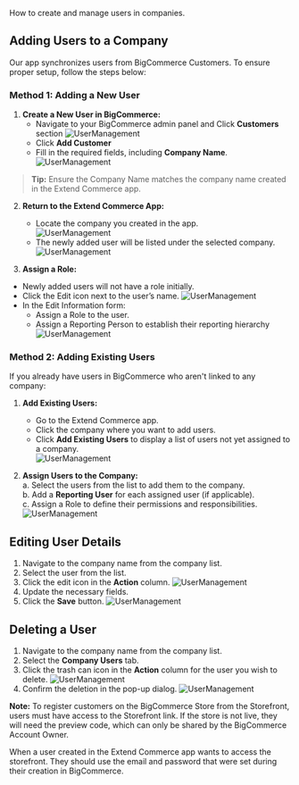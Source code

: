 

How to create and manage users in companies.

## Adding Users to a Company
Our app synchronizes users from BigCommerce Customers. To ensure proper setup, follow the steps below:

### Method 1: Adding a New User

1. **Create a New User in BigCommerce:**  
   - Navigate to your BigCommerce admin panel and  Click **Customers** section 
   ![UserManagement](./images/UM1.png)
   - Click **Add Customer** 
   - Fill in the required fields, including **Company Name**.  
   ![UserManagement](./images/UM2.png)

>**Tip:**
> Ensure the Company Name matches the company name created in the Extend Commerce app.  

2. **Return to the Extend Commerce App:**  
   - Locate the company you created in the app.  
      ![UserManagement](./images/UM33.png)
   - The newly added user will be listed under the selected company.
      ![UserManagement](./images/UM44.png)

3. **Assign a Role:**  
- Newly added users will not have a role initially.
- Click the Edit icon next to the user’s name.
  ![UserManagement](./images/UM55.png)
- In the Edit Information form:
   - Assign a Role to the user.
   - Assign a Reporting Person to establish their reporting hierarchy
![UserManagement](./images/UM66.png)

### Method 2: Adding Existing Users

If you already have users in BigCommerce who aren't linked to any company:  

1. **Add Existing Users:**  
   - Go to the Extend Commerce app.  
   - Click the company where you want to add users.  
   - Click **Add Existing Users** to display a list of users not yet assigned to a company.  
   ![UserManagement](./images/UM4.png)

2. **Assign Users to the Company:**  
    a. Select the users from the list to add them to the company.  
    b. Add a **Reporting User** for each assigned user (if applicable).  
    c. Assign a Role to define their permissions and responsibilities.  
   ![UserManagement](./images/UM77.png)

## Editing User Details

1. Navigate to the company name from the company list.
2. Select the user from the list.
3. Click the edit icon in the **Action** column.
  ![UserManagement](./images/UM55.png)
4. Update the necessary fields.
5. Click the **Save** button.
![UserManagement](./images/UM6.png)

## Deleting a User
1. Navigate to the company name from the company list.
2. Select the **Company Users** tab.
3. Click the trash can icon in the **Action** column for the user you wish to delete.
![UserManagement](./images/UM7.png)
4. Confirm the deletion in the pop-up dialog.
![UserManagement](./images/UM8.png)


**Note:** To register customers on the BigCommerce Store from the Storefront, users must have access to the Storefront link. If the store is not live, they will need the preview code, which can only be shared by the BigCommerce Account Owner.

When a user created in the Extend Commerce app wants to access the storefront. They should use the email and password that were set during their creation in BigCommerce.